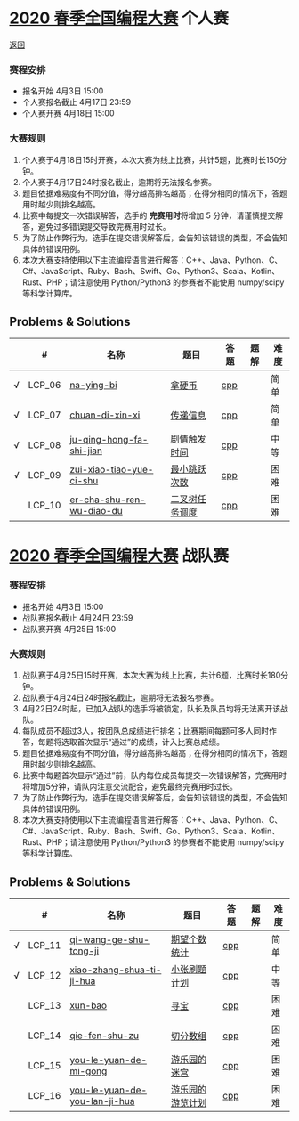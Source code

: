 # [2020 春季全国编程大赛](https://leetcode-cn.com/contest/season/2020-spring/) 个人赛

[返回](../../README.md)

### 赛程安排

- 报名开始 4月3日 15:00
- 个人赛报名截止 4月17日 23:59
- 个人赛开赛 4月18日 15:00

### 大赛规则

1. 个人赛于4月18日15时开赛，本次大赛为线上比赛，共计5题，比赛时长150分钟。
2. 个人赛于4月17日24时报名截止，逾期将无法报名参赛。
3. 题目依据难易度有不同分值，得分越高排名越高；在得分相同的情况下，答题用时越少则排名越高。
4. 比赛中每提交一次错误解答，选手的 **完赛用时**将增加 5 分钟，请谨慎提交解答，避免过多错误提交导致完赛用时过长。
5. 为了防止作弊行为，选手在提交错误解答后，会告知该错误的类型，不会告知具体的错误用例。
6. 本次大赛支持使用以下主流编程语言进行解答：C++、Java、Python、C、C#、JavaScript、Ruby、Bash、Swift、Go、Python3、Scala、Kotlin、Rust、PHP；请注意使用 Python/Python3 的参赛者不能使用 numpy/scipy 等科学计算库。          

## Problems & Solutions

|     | #   | 名称                 | 题目                  | 答题          | 题解 | 难度 |
| --- | --- | -------------------- | --------------------- | ------------- | ---- | ---- |
| √ | LCP_06 | [na-ying-bi](../../problems/na-ying-bi) | [拿硬币](../../problems/na-ying-bi/README.md) | [cpp](../../problems/na-ying-bi/SOLUTION.cpp) |   | 简单 |
| √ | LCP_07 | [chuan-di-xin-xi](../../problems/chuan-di-xin-xi) | [传递信息](../../problems/chuan-di-xin-xi/README.md) | [cpp](../../problems/chuan-di-xin-xi/SOLUTION.cpp) |   | 简单 |
| √ | LCP_08 | [ju-qing-hong-fa-shi-jian](../../problems/ju-qing-hong-fa-shi-jian) | [剧情触发时间](../../problems/ju-qing-hong-fa-shi-jian/README.md) | [cpp](../../problems/ju-qing-hong-fa-shi-jian/SOLUTION.cpp) |   | 中等 |
| √ | LCP_09 | [zui-xiao-tiao-yue-ci-shu](../../problems/zui-xiao-tiao-yue-ci-shu) | [最小跳跃次数](../../problems/zui-xiao-tiao-yue-ci-shu/README.md) | [cpp](../../problems/zui-xiao-tiao-yue-ci-shu/SOLUTION.cpp) |   | 困难 |
|   | LCP_10 | [er-cha-shu-ren-wu-diao-du](../../problems/er-cha-shu-ren-wu-diao-du) | [二叉树任务调度](../../problems/er-cha-shu-ren-wu-diao-du/README.md) | [cpp](../../problems/er-cha-shu-ren-wu-diao-du/SOLUTION.cpp) | | 困难 |

# [2020 春季全国编程大赛](https://leetcode-cn.com/contest/season/2020-spring/) 战队赛

### 赛程安排

- 报名开始 4月3日 15:00
- 战队赛报名截止 4月24日 23:59
- 战队赛开赛 4月25日 15:00


### 大赛规则
1. 战队赛于4月25日15时开赛，本次大赛为线上比赛，共计6题，比赛时长180分钟。
2. 战队赛于4月24日24时报名截止，逾期将无法报名参赛。
3. 4月22日24时起，已加入战队的选手将被锁定，队长及队员均将无法离开该战队。
4. 每队成员不超过3人，按团队总成绩进行排名；比赛期间每题可多人同时作答，每题将选取首次显示“通过”的成绩，计入比赛总成绩。
5. 题目依据难易度有不同分值，得分越高排名越高；在得分相同的情况下，答题用时越少则排名越高。
6. 比赛中每题首次显示“通过”前，队内每位成员每提交一次错误解答，完赛用时将增加5分钟，请队内注意交流配合，避免最终完赛用时过长。
7. 为了防止作弊行为，选手在提交错误解答后，会告知该错误的类型，不会告知具体的错误用例。
8. 本次大赛支持使用以下主流编程语言进行解答：C++、Java、Python、C、C#、JavaScript、Ruby、Bash、Swift、Go、Python3、Scala、Kotlin、Rust、PHP；请注意使用 Python/Python3 的参赛者不能使用 numpy/scipy 等科学计算库。

## Problems & Solutions

|     | #   | 名称                 | 题目                  | 答题          | 题解 | 难度 |
| --- | --- | -------------------- | --------------------- | ------------- | ---- | ---- |
| √ | LCP_11 | [qi-wang-ge-shu-tong-ji](../../problems/qi-wang-ge-shu-tong-ji) | [期望个数统计](../../problems/qi-wang-ge-shu-tong-ji/README.md) | [cpp](../../problems/qi-wang-ge-shu-tong-ji/SOLUTION.cpp) |   | 简单 |
| √ | LCP_12 | [xiao-zhang-shua-ti-ji-hua](../../problems/xiao-zhang-shua-ti-ji-hua) | [小张刷题计划](../../problems/xiao-zhang-shua-ti-ji-hua/README.md) | [cpp](../../problems/xiao-zhang-shua-ti-ji-hua/SOLUTION.cpp) |   | 中等 |
|   | LCP_13 | [xun-bao](../../problems/xun-bao) | [寻宝](../../problems/xun-bao/README.md) | [cpp](../../problems/xun-bao/SOLUTION.cpp) |   | 困难 |
|   | LCP_14 | [qie-fen-shu-zu](../../problems/qie-fen-shu-zu) | [切分数组](../../problems/qie-fen-shu-zu/README.md) | [cpp](../../problems/qie-fen-shu-zu/SOLUTION.cpp) |   | 困难 |
|   | LCP_15 | [you-le-yuan-de-mi-gong](../../problems/you-le-yuan-de-mi-gong) | [游乐园的迷宫](../../problems/you-le-yuan-de-mi-gong/README.md) | [cpp](../../problems/you-le-yuan-de-mi-gong/SOLUTION.cpp) | | 困难 |
|   | LCP_16 | [you-le-yuan-de-you-lan-ji-hua](../../problems/you-le-yuan-de-you-lan-ji-hua) | [游乐园的游览计划](../../problems/you-le-yuan-de-you-lan-ji-hua/README.md) | [cpp](../../problems/you-le-yuan-de-you-lan-ji-hua/SOLUTION.cpp) | | 困难 |

